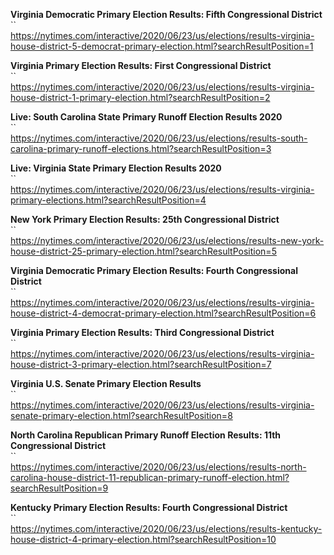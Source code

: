 **Virginia Democratic Primary Election Results: Fifth Congressional District**\
``\
https://nytimes.com/interactive/2020/06/23/us/elections/results-virginia-house-district-5-democrat-primary-election.html?searchResultPosition=1

**Virginia Primary Election Results: First Congressional District**\
``\
https://nytimes.com/interactive/2020/06/23/us/elections/results-virginia-house-district-1-primary-election.html?searchResultPosition=2

**Live: South Carolina State Primary Runoff Election Results 2020**\
``\
https://nytimes.com/interactive/2020/06/23/us/elections/results-south-carolina-primary-runoff-elections.html?searchResultPosition=3

**Live: Virginia State Primary Election Results 2020**\
``\
https://nytimes.com/interactive/2020/06/23/us/elections/results-virginia-primary-elections.html?searchResultPosition=4

**New York Primary Election Results: 25th Congressional District**\
``\
https://nytimes.com/interactive/2020/06/23/us/elections/results-new-york-house-district-25-primary-election.html?searchResultPosition=5

**Virginia Democratic Primary Election Results: Fourth Congressional District**\
``\
https://nytimes.com/interactive/2020/06/23/us/elections/results-virginia-house-district-4-democrat-primary-election.html?searchResultPosition=6

**Virginia Primary Election Results: Third Congressional District**\
``\
https://nytimes.com/interactive/2020/06/23/us/elections/results-virginia-house-district-3-primary-election.html?searchResultPosition=7

**Virginia U.S. Senate Primary Election Results**\
``\
https://nytimes.com/interactive/2020/06/23/us/elections/results-virginia-senate-primary-election.html?searchResultPosition=8

**North Carolina Republican Primary Runoff Election Results: 11th Congressional District**\
``\
https://nytimes.com/interactive/2020/06/23/us/elections/results-north-carolina-house-district-11-republican-primary-runoff-election.html?searchResultPosition=9

**Kentucky Primary Election Results: Fourth Congressional District**\
``\
https://nytimes.com/interactive/2020/06/23/us/elections/results-kentucky-house-district-4-primary-election.html?searchResultPosition=10

